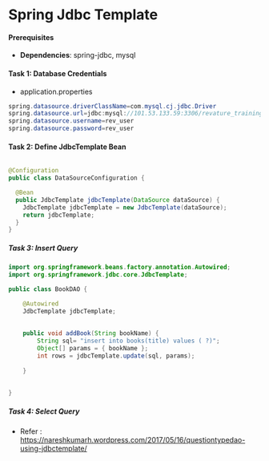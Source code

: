 # Spring Jdbc Template

#### Prerequisites
* **Dependencies**: spring-jdbc, mysql

#### Task 1: Database Credentials
* application.properties
```java
spring.datasource.driverClassName=com.mysql.cj.jdbc.Driver
spring.datasource.url=jdbc:mysql://101.53.133.59:3306/revature_training_db
spring.datasource.username=rev_user
spring.datasource.password=rev_user
```

#### Task 2: Define JdbcTemplate Bean
```java

@Configuration
public class DataSourceConfiguration {

  @Bean
  public JdbcTemplate jdbcTemplate(DataSource dataSource) {
    JdbcTemplate jdbcTemplate = new JdbcTemplate(dataSource);
    return jdbcTemplate;
  }
}
```

##### Task 3: Insert Query

```java
import org.springframework.beans.factory.annotation.Autowired;
import org.springframework.jdbc.core.JdbcTemplate;

public class BookDAO {

	@Autowired
	JdbcTemplate jdbcTemplate;
	
	
	public void addBook(String bookName) {
		String sql= "insert into books(title) values ( ?)";
		Object[] params = { bookName };
		int rows = jdbcTemplate.update(sql, params);
		
	}
	
	
}

```

##### Task 4: Select Query

* Refer : https://nareshkumarh.wordpress.com/2017/05/16/questiontypedao-using-jdbctemplate/
